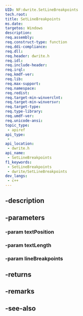 ```yaml
---
UID: NF:dwrite.SetLineBreakpoints
tech.root: 
title: SetLineBreakpoints
ms.date: 
targetos: Windows
description: 
req.assembly: 
req.construct-type: function
req.ddi-compliance: 
req.dll: 
req.header: dwrite.h
req.idl: 
req.include-header: 
req.irql: 
req.kmdf-ver: 
req.lib: 
req.max-support: 
req.namespace: 
req.redist: 
req.target-min-winverclnt: 
req.target-min-winversvr: 
req.target-type: 
req.type-library: 
req.umdf-ver: 
req.unicode-ansi: 
topic_type:
 - apiref
api_type:
 - 
api_location:
 - dwrite.h
api_name:
 - SetLineBreakpoints
f1_keywords:
 - SetLineBreakpoints
 - dwrite/SetLineBreakpoints
dev_langs:
 - c++
---
```


## -description

## -parameters

### -param textPosition

### -param textLength

### -param lineBreakpoints

## -returns

## -remarks

## -see-also

